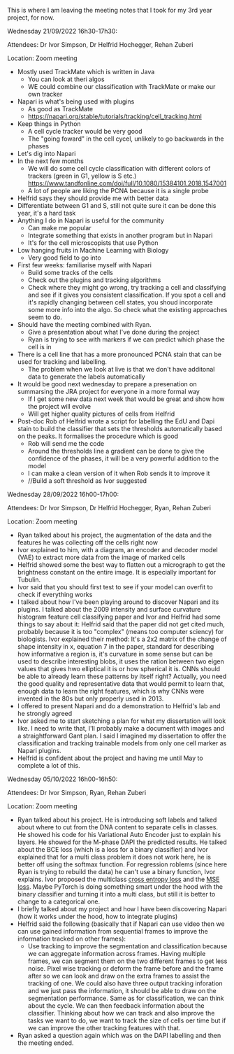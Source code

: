 This is where I am leaving the meeting notes that I took for my 3rd year project, for now.

Wednesday 21/09/2022 16h30-17h30:

Attendees: Dr Ivor Simpson, Dr Helfrid Hochegger, Rehan Zuberi

Location: Zoom meeting

- Mostly used TrackMate which is written in Java
	- You can look at theri algos
	- WE could combine our classification with TrackMate or make our own tracker
- Napari is what's being used with plugins
	- As good as TrackMate
	- https://napari.org/stable/tutorials/tracking/cell_tracking.html
- Keep things in Python
	- A cell cycle tracker would be very good
	- The "going foward" in the cell cycel, unlikely to go backwards in the phases
-  Let's dig into Napari
- In the next few months
	- We will do some cell cycle classification with different colors of trackers (green in G1, yellow is S etc.) https://www.tandfonline.com/doi/full/10.1080/15384101.2018.1547001
	- A lot of people are liking the PCNA because it is a single probe
- Helfrid says they should provide me with better data
- Differentiate between G1 and S, still not quite sure it can be done this year, it's a hard task 
- Anything I do in Napari is useful for the community
	- Can make me popular
	- Integrate something that exists in another program but in Napari
	- It's for the cell microscopists that use Python
- Low hanging fruits in Machine Learning with Biology
	- Very good field to go into
- First few weeks: familiarise myself with Napari
	- Build some tracks of the cells
	- Check out the plugins and tracking algorithms
	- Check where they might go wrong, try tracking a cell and classifying and see if it gives you consistent classification. If you spot a cell and it's rapidly changing between cell states, you shoud incorporate some more info into the algo. So check what the existing approaches seem to do.
- Should have the meeting combined with Ryan.
	- Give a presentation about what I've done during the project
	- Ryan is trying to see with markers if we can predict which phase the cell is in
- There is a cell line that has a  more pronounced PCNA stain that can be used for tracking and labelling.
	- The problem when we look at live is that we don't have additonal data to generate the labels automatically
- It would be good next wednesday to prepare a presenation on summarsing the JRA project for everyone in a more formal way
	- If I get some new data next week that would be great and show how the project will evolve
	- Will get higher quality pictures of cells from Helfrid
- Post-doc Rob of Helfrid wrote a script for labelling the EdU and Dapi stain to build the classifier that sets the thresholds automatically based on the peaks. It formalises the procedure which is good
	- Rob will send me the code
	- Around the thresholds line a gradient can be done to give the confidence of the phases, it will be a very powerful addition to the model
	- I can make a clean version of it when Rob sends it to improve it
	- //Build a soft threshold as Ivor suggested

Wednesday 28/09/2022 16h00-17h00:

Attendees: Dr Ivor Simpson, Dr Helfrid Hochegger, Ryan, Rehan Zuberi

Location: Zoom meeting

- Ryan talked about his project, the augmentation of the data and the features he was collecting off the cells right now
- Ivor explained to him, with a diagram, an encoder and decoder model (VAE) to extract more data from the image of marked cells
- Helfrid showed some the best way to flatten out a micrograph to get the brightness constant on the entire image. It is especially important for Tubulin.
- Ivor said that you should first test to see if your model can overfit to check if everything works
- I talked about how I've been playing around to discover Napari and its plugins. I talked about the 2009 intensity and surface curvature histogram feature cell classifying paper and Ivor and Helfrid had some things to say about it: Helfrid said that the paper did not get cited much, probably because it is too "complex" (means too computer sciency) for biologists. Ivor explained their method: It's a 2x2 matrix of the change of shape intensity in x, equation 7 in the paper, standard for describing how informative a region is, it's curvature in some sense but can be used to describe interesting blobs, it uses the ration between two eigen values that gives hwo elliptical it is or how spherical it is. CNNs should be able to already learn these patterns by itself right? Actually, you need the good quality and representative data that would permit to learn that, enough data to learn the right features, which is why CNNs were invented in the 80s but only properly used in 2013.
- I offered to present Napari and do a demonstration to Helfrid's lab and he strongly agreed
- Ivor asked me to start sketching a plan for what my dissertation will look like. I need to write that, I'll probably make a document with images and a straightforward Gant plan. I said I imagined my dissertation to offer the classification and tracking trainable models from only one cell marker as Napari plugins.
- Helfrid is confident about the project and having me until May to complete a lot of this.


Wednesday 05/10/2022 16h00-16h50:

Attendees: Dr Ivor Simpson, Ryan, Rehan Zuberi

Location: Zoom meeting

- Ryan talked about his project. He is introducing soft labels and talked about where to cut from the DNA content to separate cells in classes. He showed his code for his Variational Auto Encoder just to explain his layers. He showed for the M-phase DAPI the predicted results. He talked about the BCE loss (which is a loss for a binary classifier) and Ivor explained that for a multi class problem it does not work here, he is better off using the softmax function. For regression roblems (since here Ryan is trying to rebuild the data) he can't use a binary function, Ivor explains. Ivor proposed the multiclass [cross entropy loss](https://pytorch.org/docs/stable/generated/torch.nn.CrossEntropyLoss.html) and the [MSE loss](https://pytorch.org/docs/stable/generated/torch.nn.MSELoss.html#torch.nn.MSELoss). Maybe PyTorch is doing something smart under the hood with the binary classifier and turning it into a multi class, but still it is better to change to a categorical one.
- I briefly talked about my project and how I have been discovering Napari (how it works under the hood, how to integrate plugins)
- Helfrid said the following (basically that if Napari can use video then we can use gained information from sequential frames to improve the information tracked on other frames):
    - Use tracking to improve the segmentation and classification because we can aggregate information across frames. Having multiple frames, we can segment them on the two different frames to get less noise. Pixel wise tracking or deform the frame before and the frame after so we can look and draw on the extra frames to assist the tracking of one. We could also have three output tracking inforation and we just pass the information, it should be able to draw on the segmentation performance. Same as for classification, we can think about the cycle. We can then feedback information about the classifier. Thinking about how we can track and also improve the tasks we want to do, we want to track the size of cells oer time but if we can improve the other tracking features with that.
- Ryan asked a question again which was on the DAPI labelling and then the meeting ended.

